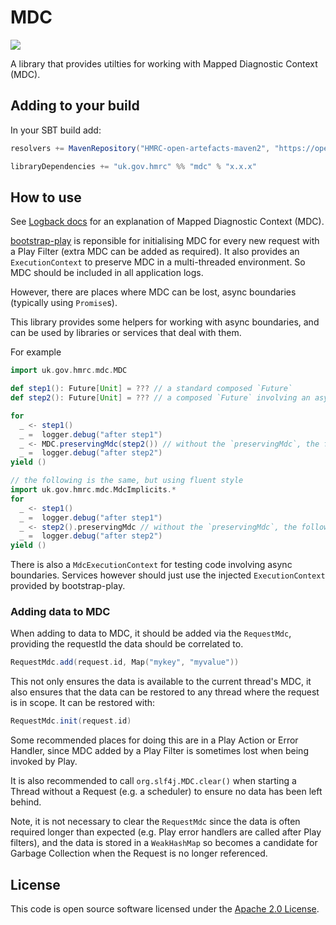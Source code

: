 # MDC

![](https://img.shields.io/github/v/release/hmrc/mdc)

A library that provides utilties for working with Mapped Diagnostic Context (MDC).

## Adding to your build

In your SBT build add:

```scala
resolvers += MavenRepository("HMRC-open-artefacts-maven2", "https://open.artefacts.tax.service.gov.uk/maven2")

libraryDependencies += "uk.gov.hmrc" %% "mdc" % "x.x.x"
```

## How to use

See [Logback docs](https://logback.qos.ch/manual/mdc.html) for an explanation of Mapped Diagnostic Context (MDC).

[bootstrap-play](https://github.com/hmrc/bootstrap-play) is reponsible for initialising MDC for every new request with a Play Filter (extra MDC can be added as required). It also provides an `ExecutionContext` to preserve MDC in a multi-threaded environment. So MDC should be included in all application logs.

However, there are places where MDC can be lost, async boundaries (typically using `Promise`s).

This library provides some helpers for working with async boundaries, and can be used by libraries or services that deal with them.

For example

```scala
import uk.gov.hmrc.mdc.MDC

def step1(): Future[Unit] = ??? // a standard composed `Future`
def step2(): Future[Unit] = ??? // a composed `Future` involving an async boundary

for
  _ <- step1()
  _ =  logger.debug("after step1")
  _ <- MDC.preservingMdc(step2()) // without the `preservingMdc`, the following log would loose MDC
  _ =  logger.debug("after step2")
yield ()

// the following is the same, but using fluent style
import uk.gov.hmrc.mdc.MdcImplicits.*
for
  _ <- step1()
  _ =  logger.debug("after step1")
  _ <- step2().preservingMdc // without the `preservingMdc`, the following log would loose MDC
  _ =  logger.debug("after step2")
yield ()
```

There is also a `MdcExecutionContext` for testing code involving async boundaries. Services however should just use the injected `ExecutionContext` provided by bootstrap-play.

### Adding data to MDC

When adding to data to MDC, it should be added via the `RequestMdc`, providing the requestId the data should be correlated to.

```scala
RequestMdc.add(request.id, Map("mykey", "myvalue"))
```

This not only ensures the data is available to the current thread's MDC, it also ensures that the data can be restored to any thread where the request is in scope. It can be restored with:

```scala
RequestMdc.init(request.id)
```

Some recommended places for doing this are in a Play Action or Error Handler, since MDC added by a Play Filter is sometimes lost when being invoked by Play.

It is also recommended to call `org.slf4j.MDC.clear()` when starting a Thread without a Request (e.g. a scheduler) to ensure no data has been left behind.

Note, it is not necessary to clear the `RequestMdc` since the data is often required longer than expected (e.g. Play error handlers are called after Play filters), and the data is stored in a `WeakHashMap` so becomes a candidate for Garbage Collection when the Request is no longer referenced.


## License

This code is open source software licensed under the [Apache 2.0 License]("http://www.apache.org/licenses/LICENSE-2.0.html").
